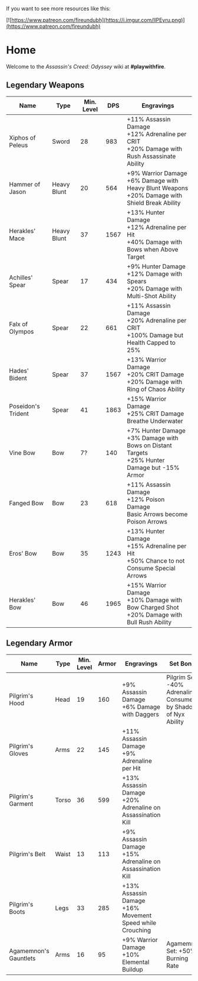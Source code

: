 <!-- TITLE: Assassin's Creed: Odyssey -->

If you want to see more resources like this:

[![https://www.patreon.com/fireundubh](https://i.imgur.com/llPEyru.png)](https://www.patreon.com/fireundubh)

# Home
Welcome to the *Assassin's Creed: Odyssey* wiki at **#playwithfire**.

## Legendary Weapons

Name | Type | Min. Level | DPS | Engravings
--- | --- | ---  | ---  | ---
Xiphos of Peleus | Sword | 28 | 983 | +11% Assassin Damage<br>+12% Adrenaline per CRIT<br>+20% Damage with Rush Assassinate Ability
Hammer of Jason | Heavy Blunt | 20 | 564 | +9% Warrior Damage<br>+6% Damage with Heavy Blunt Weapons<br>+20% Damage with Shield Break Ability
Herakles' Mace | Heavy Blunt | 37 | 1567 | +13% Hunter Damage<br>+12% Adrenaline per Hit<br>+40% Damage with Bows when Above Target
Achilles' Spear | Spear | 17 | 434 | +9% Hunter Damage<br>+12% Damage with Spears<br>+20% Damage with Multi-Shot Ability
Falx of Olympos | Spear | 22 | 661 | +11% Assassin Damage<br>+20% Adrenaline per CRIT<br>+100% Damage but Health Capped to 25%
Hades' Bident | Spear | 37 | 1567 | +13% Warrior Damage<br>+20% CRIT Damage<br>+20% Damage with Ring of Chaos Ability
Poseidon's Trident | Spear | 41 | 1863 | +15% Warrior Damage<br>+25% CRIT Damage<br>Breathe Underwater
Vine Bow | Bow | 7? | 140 | +7% Hunter Damage<br>+3% Damage with Bows on Distant Targets<br>+25% Hunter Damage but -15% Armor
Fanged Bow | Bow | 23 | 618 | +11% Assassin Damage<br>+12% Poison Damage<br>Basic Arrows become Poison Arrows
Eros' Bow | Bow | 35 | 1243 | +13% Hunter Damage<br>+15% Adrenaline per Hit<br>+50% Chance to not Consume Special Arrows
Herakles' Bow | Bow | 46 | 1965 | +15% Warrior Damage<br>+10% Damage with Bow Charged Shot<br>+20% Damage with Bull Rush Ability

## Legendary Armor

Name | Type | Min. Level | Armor | Engravings | Set Bonus
--- | --- | --- | ---  | --- | ---
Pilgrim's Hood | Head | 19 | 160 | +9% Assassin Damage<br>+6% Damage with Daggers | Pilgrim Set: -40% Adrenaline Consumed by Shadow of Nyx Ability
Pilgrim's Gloves | Arms | 22 | 145 | +11% Assassin Damage<br>+9% Adrenaline per Hit | 
Pilgrim's Garment | Torso | 36 | 599 | +13% Assassin Damage<br>+20% Adrenaline on Assassination Kill | 
Pilgrim's Belt | Waist | 13 | 113 | +9% Assassin Damage<br>+15% Adrenaline on Assassination Kill | 
Pilgrim's Boots | Legs | 33 | 285 | +13% Assassin Damage<br>+16% Movement Speed while Crouching | 
Agamemnon's Gauntlets | Arms | 16 | 95 | +9% Warrior Damage<br>+10% Elemental Buildup | Agamemnon Set: +50% Burning Rate 
